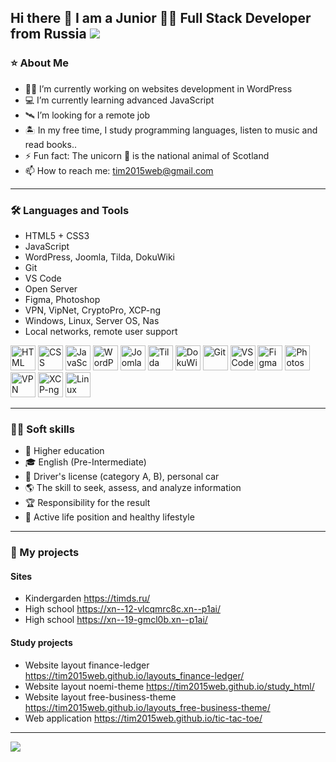 ## Hi there 👋 I am a Junior :student: Full Stack Developer from Russia ![](https://komarev.com/ghpvc/?username=your-github-Tim2015web&color=blue&style=flat-square)

### ⭐ About Me

- :man_technologist: I’m currently working on websites development in WordPress
- :computer: I’m currently learning advanced JavaScript
- :artificial_satellite: I’m looking for a remote job
- :desert_island: In my free time, I study programming languages, listen to music and read books..
- ⚡ Fun fact: The unicorn 🦄 is the national animal of Scotland
- 📫 How to reach me: tim2015web@gmail.com

---

### 🛠️ Languages and Tools

- HTML5 + CSS3
- JavaScript
- WordPress, Joomla, Tilda, DokuWiki
- Git
- VS Code
- Open Server
- Figma, Photoshop
- VPN, VipNet, CryptoPro, XCP-ng
- Windows, Linux, Server OS, Nas
- Local networks, remote user support

<div>
  <img src="https://upload.wikimedia.org/wikipedia/commons/6/61/HTML5_logo_and_wordmark.svg" title="HTML5" alt="HTML" height="40"/>
  <img src="https://upload.wikimedia.org/wikipedia/commons/d/d5/CSS3_logo_and_wordmark.svg" title="CSS3" alt="CSS" height="40"/>
  <img src="https://upload.wikimedia.org/wikipedia/commons/9/99/Unofficial_JavaScript_logo_2.svg" title="JavaScript" alt="JavaScript" height="40"/>
  <img src="https://upload.wikimedia.org/wikipedia/commons/0/09/Wordpress-Logo.svg" title="WordPress" alt="WordPress" height="40"/>
  <img src="https://cdn.worldvectorlogo.com/logos/joomla.svg" title="Joomla" alt="Joomla" height="40"/>
  <img src="https://upload.wikimedia.org/wikipedia/commons/d/d6/Tilda_Logo.png" title="Tilda" alt="Tilda" height="40"/>
  <img src="https://upload.wikimedia.org/wikipedia/commons/9/9d/Dokuwiki_logo.svg" title="DokuWiki" alt="DokuWiki" height="40"/>
  <img src="https://upload.wikimedia.org/wikipedia/commons/3/3f/Git_icon.svg" title="Git" alt="Git" height="40"/>
  <img src="https://upload.wikimedia.org/wikipedia/commons/9/9a/Visual_Studio_Code_1.35_icon.svg" title="VS Code" alt="VS Code" height="40"/>
  <img src="https://upload.wikimedia.org/wikipedia/commons/3/33/Figma-logo.svg" title="Figma" alt="Figma" height="40"/>
  <img src="https://upload.wikimedia.org/wikipedia/commons/a/af/Adobe_Photoshop_CC_icon.svg" title="Photoshop" alt="Photoshop" height="40"/>
  <img src="https://cdn.worldvectorlogo.com/logos/openvpn-2.svg" title="VPN" alt="VPN" height="40"/>
  <img src="https://xcp-ng.org/assets/img/mainlogo.png" title="XCP-ng" alt="XCP-ng" height="40"/>
  <img src="https://upload.wikimedia.org/wikipedia/commons/f/f1/Icons8_flat_linux.svg" title="Linux" alt="Linux" height="40"/>
</div>

---

### 🏄‍♂️ Soft skills

- 🏫 Higher education
- 🎓 English (Pre-Intermediate)
- 🚗 Driver's license (category A, B), personal car
- 🌎 The skill to seek, assess, and analyze information
- 🏆 Responsibility for the result
- 🥋 Active life position and healthy lifestyle

---

### 💼 My projects

#### Sites
- Kindergarden https://timds.ru/
- High school https://xn--12-vlcqmrc8c.xn--p1ai/
- High school https://xn--19-gmcl0b.xn--p1ai/

#### Study projects

- Website layout finance-ledger https://tim2015web.github.io/layouts_finance-ledger/
- Website layout noemi-theme https://tim2015web.github.io/study_html/
- Website layout free-business-theme https://tim2015web.github.io/layouts_free-business-theme/
- Web application https://tim2015web.github.io/tic-tac-toe/

---

![](https://github-profile-summary-cards.vercel.app/api/cards/profile-details?username=Tim2015web&theme=default)

<!--
// Эмодзи
https://github.com/ikatyang/emoji-cheat-sheet/blob/master/README.md
-->

